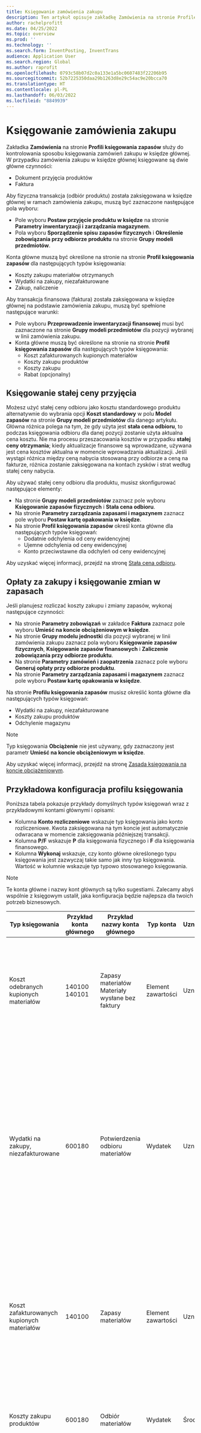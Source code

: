 ```yaml
---
title: Księgowanie zamówienia zakupu
description: Ten artykuł opisuje zakładkę Zamówienia na stronie Profile księgowania zapasów.
author: rachelprofitt
ms.date: 04/25/2022
ms.topic: overview
ms.prod: ''
ms.technology: ''
ms.search.form: InventPosting, InventTrans
audience: Application User
ms.search.region: Global
ms.author: raprofit
ms.openlocfilehash: 0793c58b07d2c0a133e1a5bc0607483f22206b95
ms.sourcegitcommit: 52b7225350daa29b1263d8e29c54ac9e20bcca70
ms.translationtype: HT
ms.contentlocale: pl-PL
ms.lasthandoff: 06/03/2022
ms.locfileid: "8849939"
---
```

# <a name="purchase-order-posting"></a>Księgowanie zamówienia zakupu

Zakładka **Zamówienia** na stronie **Profili księgowania zapasów** służy do kontrolowania sposobu księgowania zamówień zakupu w księdze głównej. W przypadku zamówienia zakupu w księdze głównej księgowane są dwie główne czynności: 

- Dokument przyjęcia produktów
- Faktura

Aby fizyczna transakcja (odbiór produktu) została zaksięgowana w księdze głównej w ramach zamówienia zakupu, muszą być zaznaczone następujące pola wyboru:

- Pole wyboru **Postaw przyjęcie produktu w księdze** na stronie **Parametry inwentaryzacji i zarządzania magazynem**.
- Pola wyboru **Sporządzenie spisu zapasów fizycznych** i **Określenie zobowiązania przy odbiorze produktu** na stronie **Grupy modeli przedmiotów**.

Konta główne muszą być określone na stronie na stronie **Profil księgowania zapasów** dla następujących typów księgowania:

- Koszty zakupu materiałów otrzymanych
- Wydatki na zakupy, niezafakturowane
- Zakup, naliczenie

Aby transakcja finansowa (faktura) została zaksięgowana w księdze głównej na podstawie zamówienia zakupu, muszą być spełnione następujące warunki:

- Pole wyboru **Przeprowadzenie inwentaryzacji finansowej** musi być zaznaczone na stronie **Grupy modeli przedmiotów** dla pozycji wybranej w linii zamówienia zakupu.
- Konta główne muszą być określone na stronie na stronie **Profil księgowania zapasów** dla następujących typów księgowania:
  - Koszt zafakturowanych kupionych materiałów
  - Koszty zakupu produktów
  - Koszty zakupu
  - Rabat (opcjonalny)

## <a name="fixed-receipt-price-posting"></a>Księgowanie stałej ceny przyjęcia

Możesz użyć stałej ceny odbioru jako kosztu standardowego produktu alternatywnie do wybrania opcji **Koszt standardowy** w polu **Model zapasów** na stronie **Grupy modeli przedmiotów** dla danego artykułu. Główna różnica polega na tym, że gdy użyta jest **stała cena odbioru**, to podczas księgowania odbioru dla danej pozycji zostanie użyta aktualna cena kosztu. Nie ma procesu przeszacowania kosztów w przypadku **stałej ceny otrzymania**; kiedy aktualizacje finansowe są wprowadzane, używana jest cena kosztów aktualna w momencie wprowadzania aktualizacji. Jeśli wystąpi różnica między ceną nabycia stosowaną przy odbiorze a ceną na fakturze, różnica zostanie zaksięgowana na kontach zysków i strat według stałej ceny nabycia.

Aby używać stałej ceny odbioru dla produktu, musisz skonfigurować następujące elementy:

- Na stronie **Grupy modeli przedmiotów** zaznacz pole wyboru **Księgowanie zapasów fizycznych** i **Stała cena odbioru**. 
- Na stronie **Parametry zarządzania zapasami i magazynem** zaznacz pole wyboru **Postaw kartę opakowania w księdze**.
- Na stronie **Profil księgowania zapasów** określ konta główne dla następujących typów księgowań:
  - Dodatnie odchylenia od ceny ewidencyjnej
  - Ujemne odchylenia od ceny ewidencyjnej
  - Konto przeciwstawne dla odchyleń od ceny ewidencyjnej

Aby uzyskać więcej informacji, przejdź na stronę [Stała cena odbioru](/supply-chain/cost-management/fixed-receipt-price.md).

## <a name="purchase-charges-and-stock-variation-posting"></a>Opłaty za zakupy i księgowanie zmian w zapasach

Jeśli planujesz rozliczać koszty zakupu i zmiany zapasów, wykonaj następujące czynności:

- Na stronie **Parametry zobowiązań** w zakładce **Faktura** zaznacz pole wyboru **Umieść na koncie obciążeniowym w księdze**.
- Na stronie **Grupy modelu jednostki** dla pozycji wybranej w linii zamówienia zakupu zaznacz pola wyboru **Księgowanie zapasów fizycznych**, **Księgowanie zapasów finansowych** i **Zaliczenie zobowiązania przy odbiorze produktu**.
- Na stronie **Parametry zamówień i zaopatrzenia** zaznacz pole wyboru **Generuj opłaty przy odbiorze produktu**.
- Na stronie **Parametry zarządzania zapasami i magazynem** zaznacz pole wyboru **Postaw kartę opakowania w księdze**.

Na stronie **Profilu księgowania zapasów** musisz określić konta główne dla następujących typów księgowań:

- Wydatki na zakupy, niezafakturowane
- Koszty zakupu produktów
- Odchylenie magazynu

> [!NOTE]
> Typ księgowania **Obciążenie** nie jest używany, gdy zaznaczony jest parametr **Umieść na koncie obciążeniowym w księdze**.

Aby uzyskać więcej informacji, przejdź na stronę [Zasada księgowania na koncie obciążeniowym](/supply-chain/cost-management/post-to-charge-account-accounting-principle.md).

## <a name="sample-posting-profile-configuration"></a>Przykładowa konfiguracja profilu księgowania

Poniższa tabela pokazuje przykłady domyślnych typów księgowań wraz z przykładowymi kontami głównymi i opisami:

- Kolumna **Konto rozliczeniowe** wskazuje typ księgowania jako konto rozliczeniowe. Kwota zaksięgowana na tym koncie jest automatycznie odwracana w momencie zaksięgowania późniejszej transakcji. 
- Kolumna **P/F** wskazuje **P** dla księgowania fizycznego i **F** dla księgowania finansowego. 
- Kolumna **Wykonaj** wskazuje, czy konto główne określonego typu księgowania jest zazwyczaj takie samo jak inny typ księgowania. Wartość w kolumnie wskazuje typ typowo stosowanego księgowania.

> [!NOTE]
> Te konta główne i nazwy kont głównych są tylko sugestiami. Zalecamy<!--note from editor: Via Writing Style Guide.--> abyś wspólnie z księgowym ustalił, jaka konfiguracja będzie najlepsza dla twoich potrzeb biznesowych.


| Typ księgowania | Przykład konta głównego | Przykład nazwy konta głównego | Typ konta | Uznanie/kredyt? | Konto rozliczeniowe | P/F | Śledzenie | Opis |
|--------------|---------------------|-------------------------|----------------|----------------|--------------------|----|----------|-----------|
| Koszt odebranych kupionych materiałów | 140100</br>140101 | Zapasy materiałów</br>Materiały wysłane bez faktury | Element zawartości | Uznanie | Tak | P | Koszt zafakturowanych kupionych materiałów | Używane, gdy księgowany jest rachunek za produkt z zamówienia zakupu. Kompensatą dla konta są wydatki na zakup, które nie zostały zafakturowane. Kwota na tym koncie jest odwracana po zaksięgowaniu faktury za zamówienie zakupu. |
| Wydatki na zakupy, niezafakturowane | 600180 | Potwierdzenia odbioru materiałów | Wydatek | Uznanie | Tak | P | |Używane, gdy księgowany jest rachunek za produkt z zamówienia zakupu. Do odbioru tworzone są dwa vouchery, aby śledzić odchylenia w cenie zakupu, gdy stosowany jest koszt standardowy. Kompensata na koncie pierwszego kuponu to rozliczenie międzyokresowe zakupów. Kompensata na drugim kuponie jest sumą kont odchylenia kosztu zakupionych materiałów i ceny zakupu. Kwoty zaksięgowane na tym koncie są odwracane po zaksięgowaniu faktury za zamówienie zakupu. |
| Koszt zafakturowanych kupionych materiałów | 140100 | Zapasy materiałów | Element zawartości | Uznanie | Nie | P  |Koszt odebranych kupionych materiałów | Używane, gdy faktura z zamówienia zakupu jest księgowana. Kompensatą dla tego konta są wydatki na zakup produktów. To konto reprezentuje zapasy w bilansie. Używane konto jest zazwyczaj tym samym kontem, które jest używane w przypadku Koszt jednostek dostarczonych i Koszt jednostek zafakturowanych dla zamówień sprzedaży. |
| Koszty zakupu produktów | 600180 | Odbiór materiałów | Wydatek | Środki | Nie | P  | |Używane, gdy faktura z zamówienia zakupu jest księgowana. Kompensatą dla tego konta jest Koszt zakupionych materiałów. To konto reprezentuje zapasy w bilansie. |
| Zysk ze stałej ceny zakupu (Zakup, zysk ze stałej ceny odbioru*) | 510310 | Odchylenie cen zakupu | Wydatek | Środki | Nie | P | Ujemne odchylenia od ceny ewidencyjnej | Używane, gdy faktura za zamówienie zakupu jest zaksięgowana i występuje różnica między ceną na fakturze a domyślnym kosztem pozycji. To konto jest używane, gdy różnica jest większa. Kompensatą dla tego konta jest kompensata stałej ceny wpływów. |
| Stała strata w cenie odbioru (Zakup, stała strata w cenie odbioru*) | 510310 | Odchylenie cen zakupu | Wydatek | Uznanie | Nie | P | Dodatnie odchylenia od ceny ewidencyjnej | Używane, gdy faktura za zamówienie zakupu jest zaksięgowana i występuje różnica między ceną na fakturze a domyślnym kosztem pozycji. To konto jest używane, gdy różnica jest mniejsza. Kompensatą dla tego konta jest kompensata stałej ceny wpływów. |
| Kompensacja stałej ceny odbioru (Zakup, kompensacja stałej ceny odbioru*) | 140900 | Odchylenie magazynu | Element zawartości | Obie | Nie | P  | |Używane, gdy faktura za zamówienie zakupu jest zaksięgowana i występuje różnica między ceną na fakturze a domyślnym kosztem pozycji. Konto to stanowi kompensatę dla rachunków zysków i strat z tytułu Ustalonej ceny wpływów. |
| Opłata | ND | ND | ND | ND | ND | ND | ND | To konto nie jest już używane. Zamiast tego użyj odmiany Stock. |
| Odchylenie magazynu | 600170 | Odchylenie magazynu | Wydatek | Środki | Nie | Obie | | To konto jest używane, gdy: <ul><li>Jest różnica w cenie jednostkowej między rachunkiem za produkt a fakturą.</li><li>Opłaty są księgowane do przedmiotu.</li><li>Koszty pośrednie zostały<!--note from editor: Edit okay?--> dodane do zakupionych przedmiotów. </li><li>Kompensatą dla tego konta jest konto Wydatki na zakup, niezafakturowane.</li></ul> |
| Zakup, naliczenie | 200140 | Naliczone zakupy | Pasywa | Środki | Y | P | |Używane, gdy księgowane jest potwierdzenie przyjęcia produktu zamówienia zakupu i włączona jest opcja naliczania kwot zakupu. |
| Naliczony podatek na dokumencie przyjęcia | 250500 | Naliczony podatek od sprzedaży | Pasywa | Środki | Y | Obie  | |To konto jest używane, gdy wybierzesz opcję **Księgowanie podatku fizycznego** w **Parametrach zarządzania zapasami i magazynem** i masz zamówienie zakupu z podatkiem. Kwota ta jest księgowana w momencie fizycznej aktualizacji zamówienia zakupu (pokwitowania odbioru produktu), a odwracana w momencie finansowego zaksięgowania zamówienia zakupu (faktury). |
| Wpływ środków trwałych (Obciążenie środków trwałych*) | 180100 | Rzeczowe aktywa trwałe | Element zawartości | Uznanie | N | Obie | Obie | To konto jest używane, gdy w linii zamówienia zakupu wybierzesz opcję Środki trwałe. Integracja z zamówieniem zakupu została skonfigurowana tak, aby nabyć środek trwały po otrzymaniu produktu lub faktury. Aby uzyskać więcej informacji na temat integracji zamówień zakupu środków trwałych, przejdź do [Pozyskiwanie środków poprzez zamówienia](/fixed-assets/acquire-assets-procurement). |
| Koszty zakupu | 618900 | Inne wydatki | Wydatek | Uznanie | N | Obie | |Używane podczas księgowania odbioru lub faktury za zamówienie zakupu, w którym produkty nie są magazynowane lub używana jest kategoria zamówienia. |
| Zaliczka | 132190 | Przedpłacone koszty | Element zawartości | Uznanie | N | Obie | | Używane podczas przetwarzania faktury zaliczkowej na zlecenie zakupu. |


\*Wartości podane w nawiasach reprezentują wartość, która jest używana w polu **Typ księgowania** na stronie **Transakcji bonowych**. **Typ księgowania** możesz wyświetlić na stronie **Transakcje z voucherami** na karcie **Ogólne**.

## <a name="fixed-asset-posting-with-purchase-orders"></a>Księgowanie środków trwałych za pomocą zamówień zakupu

Jeśli korzystasz z modułu **Środki trwałe** i planujesz zakup środków trwałych poprzez zamówienia zakupu, musisz skonfigurować typ księgowania **Przyjmowanie środków trwałych** w zakładce **Zamówienia zakupu** na stronie **Profilu księgowania zapasów**. Aby uzyskać więcej informacji, przejdź do [Integracja środków trwałych](/fixed-assets/fixed-asset-integration.md) i [Tworzenie i nabywanie aktywów z kont zobowiązań](/fixed-assets/tasks/create-acquire-assets-accounts-payable.md).

## <a name="prepayment-purchase-order-invoice-posting"></a>Księgowanie faktur z zamówień zakupu z przedpłatą

Jeśli planujesz używać funkcji **Faktury zaliczkowej** do zamówień zakupu, musisz wybrać **Typ księgowania zaliczkowego** w zakładce **Zamówienie zakupu** na stronie **Profilu księgowania zapasów**. Aby uzyskać więcej informacji, przejdź do strony [Faktury zaliczkowe a przedpłaty](/accounts-payable/prepayments-invoices-vs-prepayments.md).

## <a name="purchase-requisition-and-purchase-order-confirmation-posting"></a>Księgowanie zamówień zakupu i potwierdzeń zamówień zakupu

Propozycje zakupów i potwierdzenia zamówień można również skonfigurować tak, by księgowały w księdze głównej kwoty wstępne i kwoty obciążające. Te posty są kontrolowane przez definicję postu. Aby uzyskać więcej informacji, przejdź do strony [O obciążeniach zamówienia zakupu](/dynamicsax-2012/appuser-itpro/about-purchase-order-encumbrances).

## <a name="procurement-category-posting"></a>Postawienie kategorii zamówień

Alternatywnie do ustawiania księgowania inwentaryzacji dla wszystkich pozycji, grupy pozycji lub pojedynczej pozycji, możesz ustawić kategorie i kontrolować księgowanie księgi przez kategorie zamówień. Aby uzyskać więcej informacji na temat tworzenia kategorii i przypisywania ich do produktów, przejdź do sekcji [Przykładowa konfiguracja profilu wysyłania](#sample-posting-profile-configuration) wcześniej w tym artykule.

Kiedy używasz kategorii z zamówieniami zakupu lub fakturami od sprzedawców, hierarchia kategorii musi być przypisana do typu **Hierarchia kategorii zamówień publicznych** na stronie **Przypisania ról hierarchii kategorii**.

### <a name="vendor-invoices-with-procurement-categories"></a>Faktury dostawców z kategoriami zamówień

Jeśli twoja organizacja używa zamówień zakupu dla niektórych zakupów, a dla innych nie, możesz przetwarzać faktury niezwiązane z zamówieniami zakupu na różne sposoby. Dotyczy to także używania dzienników w **Kontach do zapłacenia** lub na stronie **Oczekujące faktury dostawców**, która służy do generowania faktur do zamówień zakupu. Podczas tworzenia faktur niezwiązanych z zamówieniami zakupu musisz utworzyć kategorie zamówień dla każdego typu wydatków. Będziesz musiał zmapować kategorię do odpowiedniego konta wydatków na stronie **Profile księgowania zapasów**.

Dokładna liczba kategorii będzie zależała od liczby kont kosztowych, których używasz do księgowania faktur. Będziesz potrzebował przynajmniej jednej kategorii zakupów dla każdego konta głównego, na które wystawiasz faktury bez zamówień. Wiele kategorii może być używanych dla jednego konta głównego. Może to być przydatne dla użyteczności, łatwości wyszukiwania i raportowania typów wydatków, z których korzystasz.

### <a name="benefits-of-using-procurement-categories-for-vendor-invoices"></a>Korzyści z używania kategorii zamówień dla faktur sprzedawców

Niektóre korzyści z używania kategorii zamówień dla faktur od dostawców to:

- Spójne doświadczenie użytkownika: Kiedy skonfigurujesz kategorie zamówień dla wszystkich wydatków niezwiązanych z zamówieniami, użytkownicy mogą zostać przeszkoleni w zakresie jednego procesu fakturowania za pomocą strony **Oczekujące faktury dostawców**.
- Ulepszone raportowanie: Po skonfigurowaniu kategorii zamówień dla wszystkich pozycji i wszystkich wydatków niezwiązanych z zamówieniami zakupu, raport wydatków na zamówienia będzie analizował wydatki według dostawców, kategorii i nie tylko.
- Spójny przepływ pracy: Kiedy używasz **Oczekujących faktur dostawcy** do przetwarzania wszystkich faktur, możesz stworzyć spójny przepływ pracy i proces zatwierdzania, używając jednego przepływu pracy.

## <a name="consignment-inventory-posting"></a>Księgowanie zapasów konsygnacyjnych

Zapasy konsygnacyjne są księgowane w ten sam sposób, co inne zakupione produkty. Kluczowa różnica polega na tym, że gdy zapasy jest otrzymywany, nie są rejestrowane żadne transakcje w księdze. Aby przenieść własność na organizację, gdy księgowany jest arkusz **Zmiany własności zapasów**, generowany jest bon, który rejestruje koszt pozycji. Aby uzyskać więcej informacji, przejdź do [Ustawianie przesyłki](/supply-chain/inventory/consignment.md).
